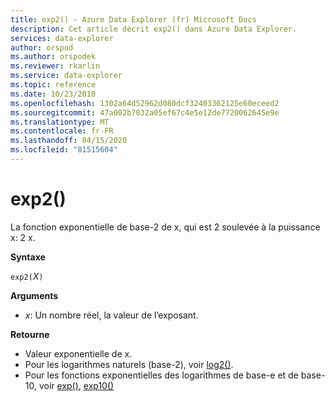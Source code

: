 ```yaml
---
title: exp2() - Azure Data Explorer (fr) Microsoft Docs
description: Cet article décrit exp2() dans Azure Data Explorer.
services: data-explorer
author: orspod
ms.author: orspodek
ms.reviewer: rkarlin
ms.service: data-explorer
ms.topic: reference
ms.date: 10/23/2018
ms.openlocfilehash: 1302a64d52962d080dcf32403362125e60eceed2
ms.sourcegitcommit: 47a002b7032a05ef67c4e5e12de7720062645e9e
ms.translationtype: MT
ms.contentlocale: fr-FR
ms.lasthandoff: 04/15/2020
ms.locfileid: "81515604"
---
```

# <a name="exp2"></a>exp2()

La fonction exponentielle de base-2 de x, qui est 2 soulevée à la puissance x: 2 x.  

**Syntaxe**

`exp2(`*X*`)`

**Arguments**

* *x*: Un nombre réel, la valeur de l’exposant.

**Retourne**

* Valeur exponentielle de x.
* Pour les logarithmes naturels (base-2), voir [log2()](log2-function.md).
* Pour les fonctions exponentielles des logarithmes de base-e et de base-10, voir [exp()](exp-function.md), [exp10()](exp10-function.md)